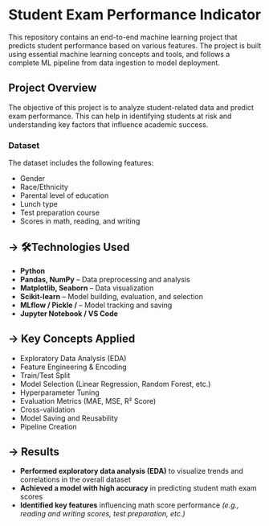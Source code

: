 # Student Exam Performance Indicator 

This repository contains an end-to-end machine learning project that predicts student performance based on various features. The project is built using essential machine learning concepts and tools, and follows a complete ML pipeline from data ingestion to model deployment.

##  Project Overview

The objective of this project is to analyze student-related data and predict exam performance. This can help in identifying students at risk and understanding key factors that influence academic success.

### Dataset
The dataset includes the following features:
- Gender
- Race/Ethnicity
- Parental level of education
- Lunch type
- Test preparation course
- Scores in math, reading, and writing


## -> 🛠Technologies Used

- **Python**
- **Pandas, NumPy** – Data preprocessing and analysis
- **Matplotlib, Seaborn** – Data visualization
- **Scikit-learn** – Model building, evaluation, and selection
- **MLflow / Pickle /** – Model tracking and saving
- **Jupyter Notebook / VS Code**



## -> Key Concepts Applied

-  Exploratory Data Analysis (EDA)
-  Feature Engineering & Encoding
-  Train/Test Split
-  Model Selection (Linear Regression, Random Forest, etc.)
-  Hyperparameter Tuning
-  Evaluation Metrics (MAE, MSE, R² Score)
-  Cross-validation
-  Model Saving and Reusability
-  Pipeline Creation 


## -> Results

-  **Performed exploratory data analysis (EDA)** to visualize trends and correlations in the overall dataset 
-  **Achieved a model with high accuracy** in predicting student math exam scores  
-  **Identified key features** influencing math score performance *(e.g., reading and writing scores, test preparation, etc.)*  
 







